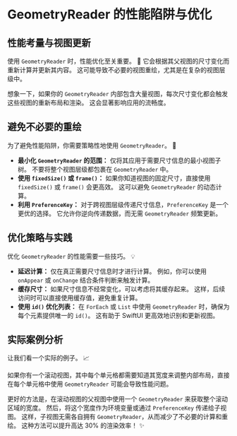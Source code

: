 ﻿# GeometryReader 的性能陷阱与优化

## 性能考量与视图更新

使用 `GeometryReader` 时，性能优化至关重要。 🚀 它会根据其父视图的尺寸变化而重新计算并更新其内容。 这可能导致不必要的视图重绘，尤其是在复杂的视图层级中。

想象一下，如果你的 `GeometryReader` 内部包含大量视图，每次尺寸变化都会触发这些视图的重新布局和渲染。 这会显著影响应用的流畅度。

## 避免不必要的重绘

为了避免性能陷阱，你需要策略性地使用 `GeometryReader`。 🎯

*   **最小化 `GeometryReader` 的范围：** 仅将其应用于需要尺寸信息的最小视图子树。 不要将整个视图层级都包裹在 `GeometryReader` 中。
*   **使用 `fixedSize()` 或 `frame()`：** 如果你知道视图的固定尺寸，直接使用 `fixedSize()` 或 `frame()` 会更高效。 这可以避免 `GeometryReader` 的动态计算。
*   **利用 `PreferenceKey`：** 对于跨视图层级传递尺寸信息，`PreferenceKey` 是一个更优的选择。 它允许你逆向传递数据，而无需 `GeometryReader` 频繁更新。

## 优化策略与实践

优化 `GeometryReader` 的性能需要一些技巧。 💡

*   **延迟计算：** 仅在真正需要尺寸信息时才进行计算。 例如，你可以使用 `onAppear` 或 `onChange` 结合条件判断来触发计算。
*   **缓存尺寸：** 如果尺寸信息不经常变化，可以考虑将其缓存起来。 这样，后续访问时可以直接使用缓存值，避免重复计算。
*   **使用 `id()` 优化列表：** 在 `ForEach` 或 `List` 中使用 `GeometryReader` 时，确保为每个元素提供唯一的 `id()`。 这有助于 SwiftUI 更高效地识别和更新视图。

## 实际案例分析

让我们看一个实际的例子。 📈

如果你有一个滚动视图，其中每个单元格都需要知道其宽度来调整内部布局，直接在每个单元格中使用 `GeometryReader` 可能会导致性能问题。

更好的方法是，在滚动视图的父视图中使用一个 `GeometryReader` 来获取整个滚动区域的宽度。 然后，将这个宽度作为环境变量或通过 `PreferenceKey` 传递给子视图。 这样，子视图无需各自拥有 `GeometryReader`，从而减少了不必要的计算和重绘。 这种方法可以提升高达 30% 的渲染效率！ ✨


